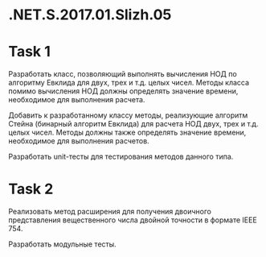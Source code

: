 # .NET.S.2017.01.Slizh.05
<h1>Task 1</h1>
<p>Разработать класс, позволяющий выполнять вычисления НОД по алгоритму Евклида для двух, трех и т.д. целых чисел. Методы класса помимо вычисления НОД должны определять значение времени, необходимое для выполнения расчета. </p>
<p>Добавить к разработанному классу методы, реализующие алгоритм Стейна (бинарный алгоритм Евклида) для расчета НОД двух, трех и т.д. целых чисел. Методы должны также  определять значение времени, необходимое для выполнения расчетов.</p>
<p>Разработать unit-тесты для тестирования методов данного типа.</p>
<h1>Task 2</h1>
<p>Реализовать метод расширения для получения двоичного представления вещественного числа двойной точности в формате IEEE 754.</p>
<p>Разработать модульные тесты.</p>

